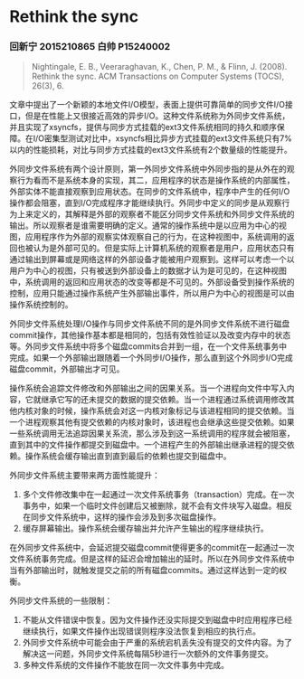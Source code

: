 # Rethink the sync

### 回新宁 2015210865 白帅 P15240002

> Nightingale, E. B., Veeraraghavan, K., Chen, P. M., & Flinn, J. (2008). Rethink the sync. ACM Transactions on Computer Systems (TOCS), 26(3), 6.

文章中提出了一个新颖的本地文件I/O模型，表面上提供可靠简单的同步文件I/O接口，但是在性能上又很接近高效的异步I/O。这种文件系统称为外同步文件系统，并且实现了xsyncfs，提供与同步方式挂载的ext3文件系统相同的持久和顺序保障。在I/O密集型测试对比中，xsyncfs相比异步方式挂载的ext3文件系统只有7%以内的性能损耗，对比与同步方式挂载的ext3文件系统有2个数量级的性能提升。

外同步文件系统有两个设计原则，第一外同步文件系统中外同步指的是从外在的观察行为看而不是系统本身的实现，其二，应用程序的状态是操作系统的内部属性，外部实体不能直接观察到应用状态。在同步的文件系统中，程序中产生的任何I/O操作都会阻塞，直到I/O完成程序才能继续执行。外同步中定义的同步是从观察行为上来定义的，其解释是外部的观察者不能区分同步文件系统和外同步文件系统的输出。所以观察者是谁需要明确的定义。通常的操作系统中是以应用为中心的视图，应用程序作为外部的观察实体观察自己的行为，在这种视图中，系统调用的返回也被认为是外部可见的。但是实际上计算机系统的观察者是用户，应用状态只有通过输出到屏幕或是网络这样的外部设备才能被用户观察到。这样可以考虑一个以用户为中心的视图，只有被送到外部设备上的数据才认为是可见的，在这种视图中，系统调用的返回和应用状态的改变等都是不可见的。外部设备受到操作系统的控制，应用只能通过操作系统产生外部输出事件，所以用户为中心的视图是可以由操作系统控制的。

外同步文件系统处理I/O操作与同步文件系统不同的是外同步文件系统不进行磁盘commit操作，其他操作基本都是相同的，包括有效性验证以及改变内存中的状态等。外同步文件系统中将多个磁盘commits合并到一组，在一个文件系统事务中完成。如果一个外部输出跟随着一个外同步I/O操作，那么直到这个外同步I/O完成磁盘commit，外部输出才可见。

操作系统会追踪文件修改和外部输出之间的因果关系。当一个进程向文件中写入内容，它就继承它写的还未提交的数据的提交依赖。当一个进程通过系统调用修改其他内核对象的时候，操作系统会对这一内核对象标记与该进程相同的提交依赖。当一个进程观察其他有提交依赖的内核对象时，该进程也会继承这些提交依赖。如果一些系统调用无法追踪因果关系流，那么涉及到这一系统调用的程序就会被阻塞，直到其中的文件操作都提交到磁盘中。一个进程产生的外部输出继承进程的提交依赖。操作系统会缓存输出直到直到最后的依赖也提交到磁盘中。

外同步文件系统主要带来两方面性能提升：
1. 多个文件修改集中在一起通过一次文件系统事务（transaction）完成。在一次事务中，如果一个临时文件创建后又被删除，就不会有文件块写入磁盘。相反在同步文件系统中，这样的操作会涉及到多次磁盘操作。
2. 缓存屏幕输出。操作系统会缓存输出并允许产生输出的程序继续执行。

在外同步文件系统中，会延迟提交磁盘commit使得更多的commit在一起通过一次文件系统事务完成。但是这样的延迟会增加输出的延时。所以在外同步文件系统中当有外部输出时，就触发提交之前的所有磁盘commits。通过这样达到一定的权衡。

外同步文件系统的一些限制：
1. 不能从文件错误中恢复。因为文件操作还没实际提交到磁盘中时应用程序已经继续执行，如果文件操作出现错误则程序没法恢复到相应的执行点。
2. 外同步文件系统中可能会由于严重的系统宕机丢失没有提交的文件内容。为了解决这一问题，外同步文件系统每隔5秒进行一次额外的文件事务提交。
3. 多种文件系统的文件操作不能放在同一次文件事务中完成。
